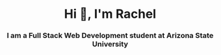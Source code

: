 <h1 align="center">Hi 👋, I'm Rachel</h1>
<h3 align="center">I am a Full Stack Web Development student at Arizona State University</h3>
<!--
**RachelCVerastique/RachelCVerastique** is a ✨ _special_ ✨ repository because its `README.md` (this file) appears on your GitHub profile.

Here are some ideas to get you started:

- 🔭 I’m currently working on ...
- 🌱 I’m currently learning ...
- 👯 I’m looking to collaborate on ...
- 🤔 I’m looking for help with ...
- 💬 Ask me about ...
- 📫 How to reach me: ...
- 😄 Pronouns: ...
- ⚡ Fun fact: ...
-->

